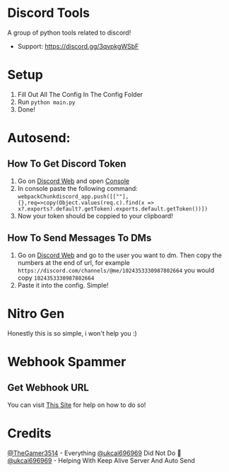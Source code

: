 # Discord Tools
A group of python tools related to discord!

- Support: https://discord.gg/3qvpkgWSbF
# Setup
1. Fill Out All The Config In The Config Folder
2. Run `python main.py`
3. Done!


# Autosend:
## How To Get Discord Token
1. Go on [Discord Web](https://discord.com/app) and open [Console](https://www.youtube.com/watch?v=nFFKnWw-_Ys&ab_channel=MDTechVideos)
2. In console paste the following command: `webpackChunkdiscord_app.push([[""],{},req=>copy(Object.values(req.c).find(x => x?.exports?.default?.getToken).exports.default.getToken())])`
3. Now your token should be coppied to your clipboard! 
## How To Send Messages To DMs
1. Go on [Discord Web](https://discord.com/app) and go to the user you want to dm. Then copy the numbers at the end of url, for example `https://discord.com/channels/@me/1024353330987802664` you would copy `1024353330987802664`
2. Paste it into the config. Simple!
# Nitro Gen
Honestly this is so simple, i won't help you :)
# Webhook Spammer
## Get Webhook URL
You can visit [This Site](https://hookdeck.com/webhooks/platforms/how-to-get-started-with-discord-webhooks) for help on how to do so!

# Credits
[@TheGamer3514](https://github.com/TheGamer3514) - Everything [@ukcai696969](https://github.com/ukcai696969) Did Not Do 🙂 <br />
[@ukcai696969](https://github.com/ukcai696969) - Helping With Keep Alive Server And Auto Send
